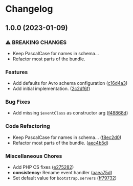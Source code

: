 # Changelog

## 1.0.0 (2023-01-09)


### ⚠ BREAKING CHANGES

* Keep PascalCase for names in schema...
* Refactor most parts of the bundle.

### Features

* Add defaults for Avro schema configuration ([c16d4a3](https://github.com/geekcell/kafka-symfony-bundle/commit/c16d4a3aac95f03e1a9affc0036983aa2eb59895))
* Add initial implementation. ([2c2df6f](https://github.com/geekcell/kafka-symfony-bundle/commit/2c2df6fed2320d2c111dcbe9956215de60e65f0f))


### Bug Fixes

* Add missing `$eventClass` as constructor arg ([f48868d](https://github.com/geekcell/kafka-symfony-bundle/commit/f48868d4e2dffcf492f710e13a5d386d39b6b113))


### Code Refactoring

* Keep PascalCase for names in schema... ([f8ec2d0](https://github.com/geekcell/kafka-symfony-bundle/commit/f8ec2d0a5399ca747c747b98b3e09f55d9de6c52))
* Refactor most parts of the bundle. ([aec4b5d](https://github.com/geekcell/kafka-symfony-bundle/commit/aec4b5d993c0cddc4059f3497b660fb16621d580))


### Miscellaneous Chores

* Add PHP CS fixes ([e275282](https://github.com/geekcell/kafka-symfony-bundle/commit/e2752824a7ff5e8349f24f1c60f88e3ce174abc8))
* **consistency:** Rename event handler ([aaea75d](https://github.com/geekcell/kafka-symfony-bundle/commit/aaea75d3c16f739b9bd399ba5855e23a40561742))
* Set default value for `bootstrap.servers` ([ff79732](https://github.com/geekcell/kafka-symfony-bundle/commit/ff79732321fd271232632e373403cbdebf425845))
